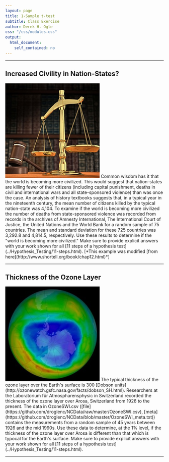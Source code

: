 ```yaml
---
layout: page
title: 1-Sample t-test
subtitle: Class Exercise
author: Derek H. Ogle
css: "/css/modules.css"
output:
  html_document:
    self_contained: no
---
```


----

## Increased Civility in Nation-States?
<img src="../zimgs/scales-of-justice.jpg" alt="Scales of Justice" class="img-right">
Common wisdom has it that the world is becoming more civilized.  This would suggest that nation-states are killing fewer of their citizens (including capital punishment, deaths in civil and international wars and all state-sponsored violence) than was once the case.  An analysis of history textbooks suggests that, in a typical year in the nineteenth century, the mean number of citizens killed by the typical nation-state was 4,104.  To examine if the world is becoming more civilized the number of deaths from state-sponsored violence was recorded from records in the archives of Amnesty International, The International Court of Justice, the United Nations and the World Bank for a random sample of 75 countries.  The mean and standard deviation for these 725 countries was 3,292.8 and 4,814.5, respectively.  Use these results to determine if the "world is becoming more civilized."  Make sure to provide explicit answers with your work shown for all [11 steps of a hypothesis test](../Hypothesis_Testing/11-steps.html).  [*This example was modified [from here](http://www.shortell.org/book/chap12.html)*]

----

## Thickness of the Ozone Layer
<img src="../zimgs/ozone-hole.jpg" alt="Ozone Hole" class="img-right">
The typical thickness of the ozone layer over the Earth's surface is 300 [Dobson units](http://ozonewatch.gsfc.nasa.gov/facts/dobson_SH.html).  Researchers at the Laboratorium für Atmospharensphysic in Switzerland recorded the thickness of the ozone layer over Arosa, Switzerland from 1926 to the present.  The data in OzoneSWI.csv ([file](https://github.com/droglenc/NCData/raw/master/OzoneSWI.csv), [meta](https://github.com/droglenc/NCData/blob/master/OzoneSWI_meta.txt)) contains the measurements from a random sample of 45 years between 1926 and the mid 1990s.  Use these data to determine, at the 1% level, if the thickness of the ozone layer over Arosa is different than that which is typocal for the Earth's surface.  Make sure to provide explicit answers with your work shown for all [11 steps of a hypothesis test](../Hypothesis_Testing/11-steps.html).

----
